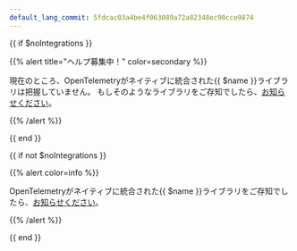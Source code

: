 ```yaml
---
default_lang_commit: 5fdcac03a4be4f063089a72a82348ec90cce9874
---
```


{{ if $noIntegrations }}

{{% alert title="ヘルプ募集中！" color=secondary %}}

現在のところ、OpenTelemetryがネイティブに統合された{{ $name }}ライブラリは把握していません。
もしそのようなライブラリをご存知でしたら、[お知らせください][let us know]。

{{% /alert %}}

{{ end }}

{{ if not $noIntegrations }}

{{% alert color=info %}}

OpenTelemetryがネイティブに統合された{{ $name }}ライブラリをご存知でしたら、[お知らせください][let us know]。

{{% /alert %}}

{{ end }}

[let us know]: https://github.com/open-telemetry/opentelemetry.io/issues/new/choose
